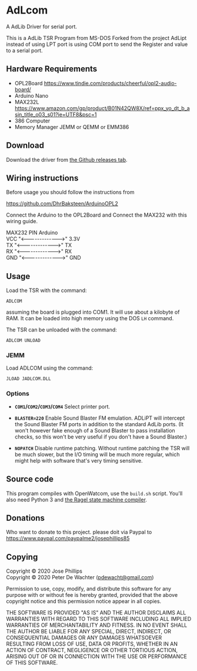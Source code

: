 # AdLcom
A AdLib Driver for serial port.

This is a AdLib TSR Program from MS-DOS Forked from the project AdLipt instead of using LPT port is using COM port to send the Register and value to a serial port.

## Hardware Requirements
 - OPL2Board https://www.tindie.com/products/cheerful/opl2-audio-board/
 - Arduino Nano
 - MAX232L https://www.amazon.com/gp/product/B01N42QW8X/ref=ppx_yo_dt_b_asin_title_o03_s01?ie=UTF8&psc=1
 - 386 Computer
 - Memory Manager JEMM or QEMM or EMM386

## Download

Download the driver from [the Github releases tab][2].

[2]: https://github.com/josephillips85/adlcom/releases/latest

## Wiring instructions

Before usage you should follow the instructions from

https://github.com/DhrBaksteen/ArduinoOPL2


Connect the Arduino to the OPL2Board and Connect the MAX232 with this wiring guide.<br />

MAX232 PIN          Arduino\
VCC "<------------->" 3.3V\
TX  "<------------->" TX\
RX  "<------------->" RX\
GND "<------------->" GND



## Usage

Load the TSR with the command:

    ADLCOM

assuming the  board is plugged into COM1. It will use about a
kilobyte of RAM. It can be loaded into high memory using the DOS `LH`
command.

The TSR can be unloaded with the command:

    ADLCOM UNLOAD

### JEMM

Load ADLCOM using the command:

    JLOAD JADLCOM.DLL

### Options


- **`COM1`/`COM2`/`COM3`/`COM4`** Select printer port.

- **`BLASTER=220`** Enable Sound Blaster FM emulation. ADLiPT will
  intercept the Sound Blaster FM ports in addition to the standard
  AdLib ports. (It won't however fake enough of a Sound Blaster to
  pass installation checks, so this won't be very useful if you don't
  have a Sound Blaster.)

- **`NOPATCH`** Disable runtime patching. Without runtime patching the
  TSR will be much slower, but the I/O timing will be much more
  regular, which might help with software that's very timing
  sensitive.


## Source code

This program compiles with OpenWatcom, use the `build.sh` script.
You'll also need Python 3 and [the Ragel state machine
compiler][Ragel].

[Ragel]: https://www.colm.net/open-source/ragel/

## Donations

Who want to donate to this project. please doit via Paypal to
https://www.paypal.com/paypalme2/josephillips85

## Copying

Copyright © 2020 Jose Phillips\
Copyright © 2020 Peter De Wachter (pdewacht@gmail.com)

Permission to use, copy, modify, and distribute this software for any
purpose with or without fee is hereby granted, provided that the above
copyright notice and this permission notice appear in all copies.

THE SOFTWARE IS PROVIDED "AS IS" AND THE AUTHOR DISCLAIMS ALL
WARRANTIES WITH REGARD TO THIS SOFTWARE INCLUDING ALL IMPLIED
WARRANTIES OF MERCHANTABILITY AND FITNESS. IN NO EVENT SHALL THE
AUTHOR BE LIABLE FOR ANY SPECIAL, DIRECT, INDIRECT, OR CONSEQUENTIAL
DAMAGES OR ANY DAMAGES WHATSOEVER RESULTING FROM LOSS OF USE, DATA OR
PROFITS, WHETHER IN AN ACTION OF CONTRACT, NEGLIGENCE OR OTHER
TORTIOUS ACTION, ARISING OUT OF OR IN CONNECTION WITH THE USE OR
PERFORMANCE OF THIS SOFTWARE.
